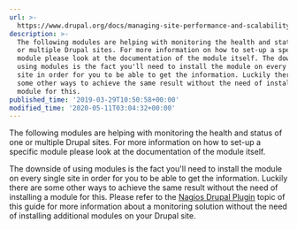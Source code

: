 ```yaml
---
url: >-
  https://www.drupal.org/docs/managing-site-performance-and-scalability/site-monitoring-tools/drupal-modules
description: >-
  The following modules are helping with monitoring the health and status of one
  or multiple Drupal sites. For more information on how to set-up a specific
  module please look at the documentation of the module itself. The downside of
  using modules is the fact you'll need to install the module on every single
  site in order for you to be able to get the information. Luckily there are
  some other ways to achieve the same result without the need of installing a
  module for this.
published_time: '2019-03-29T10:50:58+00:00'
modified_time: '2020-05-11T03:04:32+00:00'
---
```

The following modules are helping with monitoring the health and status of one or multiple Drupal sites. For more information on how to set-up a specific module please look at the documentation of the module itself.

The downside of using modules is the fact you'll need to install the module on every single site in order for you to be able to get the information. Luckily there are some other ways to achieve the same result without the need of installing a module for this. Please refer to the [Nagios Drupal Plugin](https://www.drupal.org/docs/8/managing-site-performance-and-scalability/site-monitoring-tools/nagios-drupal-plugin) topic of this guide for more information about a monitoring solution without the need of installing additional modules on your Drupal site.